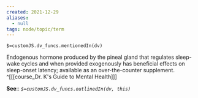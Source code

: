 ```yaml
---
created: 2021-12-29 
aliases:
  - null
tags: node/topic/term
---
```

`$=customJS.dv_funcs.mentionedIn(dv)`

Endogenous hormone produced by the pineal gland that regulates sleep-wake cycles and when provided exogenously has beneficial effects on sleep-onset latency; available as an over-the-counter supplement.
 ^[[[course_Dr. K's Guide to Mental Health]]]

**See**::
*`$=customJS.dv_funcs.outlinedIn(dv, this)`*
